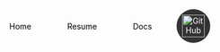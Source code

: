 <div style="text-align: center;">
    <span style="margin: 0 10px; padding: 10px 20px; color: black; display: inline-block; vertical-align: middle;">Home</span>
    <span style="margin: 0 10px; padding: 10px 20px; color: black; display: inline-block; vertical-align: middle;">Resume</span>
    <span style="margin: 0 10px; padding: 10px 20px; color: black; display: inline-block; vertical-align: middle;">Docs</span>
    <a href="https://github.com/yourusername" style="margin: 0 10px; padding: 10px; background-color: #333; color: white; text-decoration: none; display: inline-block; border-radius: 50%; overflow: hidden; vertical-align: middle;">
        <img src="https://logos-world.net/wp-content/uploads/2020/11/GitHub-Symbol.png" alt="GitHub" style="width: 40px; height: 40px; vertical-align: middle;">
    </a>
</div>
